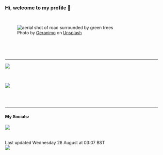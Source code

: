 <h3>Hi, welcome to my profile 👋</h3>

<br />
<figure>
  <img
    src="https://images.unsplash.com/photo-1476231682828-37e571bc172f?crop=entropy&cs=tinysrgb&fit=max&fm=jpg&ixid=M3wyNzQ3MDB8MHwxfHJhbmRvbXx8fHx8fHx8fDE3MjQ4MDcyMTV8&ixlib=rb-4.0.3&q=80&w=1080&auto=format"
    alt="aerial shot of road surrounded by green trees" 
  />
  <figcaption>Photo by <a
    href="https://unsplash.com/@geraninmo?utm_source=Profile%20readme&utm_medium=referral">Geranimo</a> on <a
    href="https://unsplash.com/?utm_source=Profile%20readme&utm_medium=referral">Unsplash</a></figcaption>
</figure>




  <br /><br /><br />

<hr />
<img
  src="https://github-readme-stats.vercel.app/api?username=shanelucy&show_icons=true&theme=calm"
/>
<br /><br /><br />

<img 
  src="https://github-readme-stats.vercel.app/api/top-langs/?username=shanelucy&theme=calm"
/>
<br /><br /><br /><br />
<hr />
<h4>My Socials:</h4>
<a href="https://uk.linkedin.com/in/shane-lucy-4735b616a">
  <img
    src="https://img.shields.io/badge/linkedin%20-%230077B5.svg?&style=for-the-badge&logo=linkedin&logoColor=white"
  />
</a>
<br /><br /><br />
Last updated Wednesday 28 August at 03:07 BST
<br />
<img
  src="https://github.com/ShaneLucy/ShaneLucy/workflows/README%20build/badge.svg"
/>
